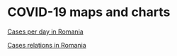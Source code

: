# COVID-19 maps and charts

[Cases per day in Romania](https://alexaac.github.io/covid-19-ro/cases_relations)

[Cases relations in Romania](https://alexaac.github.io/covid-19-ro/cases_per_day)
